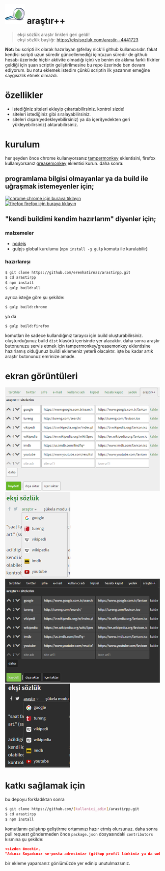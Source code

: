 # ![arastirpp](icon.png) araştır++
> ekşi sözlük araştır linkleri geri geldi! <br/>
> ekşi sözlük başlığı: https://eksisozluk.com/arastir--4441723

**Not:** bu scripti ilk olarak hazırlayan @fellay nick'li github kullanıcısıdır. fakat kendisi scripti uzun süredir güncellemediği için(uzun süredir de github hesabı üzerinde hiçbir aktivite olmadığı için) ve benim de aklıma farklı fikirler geldiği için şuan scriptin geliştirilmesine bu repo üzerinde ben devam ediyorum. bu notu eklemek istedim çünkü scriptin ilk yazarının emeğine saygısızlık etmek olmazdı.

# özellikler
* istediğiniz siteleri ekleyip çıkartabilirsiniz. kontrol sizde!
* siteleri istediğiniz gibi sıralayabilirsiniz.
* siteleri dışarı(yedekleyebilirsiniz) ya da içeri(yedekten geri yükleyebilirsiniz) aktarabilirsiniz.

# kurulum
her şeyden önce chrome kullanıyorsanız [tampermonkey](https://chrome.google.com/webstore/detail/tampermonkey/dhdgffkkebhmkfjojejmpbldmpobfkfo) eklentisini, firefox kullanıyorsanız [greasemonkey](https://addons.mozilla.org/en-US/firefox/addon/greasemonkey/) eklentisi kurun. daha sonra:

## programlama bilgisi olmayanlar ya da build ile uğraşmak istemeyenler için;
<!-- TODO: linkler master ile birleştirilince eklenecek -->
[![chrome](http://icons.iconarchive.com/icons/cornmanthe3rd/plex/16/Internet-chrome-icon.png) chrome için buraya tıklayın](https://github.com/erenhatirnaz/arastirpp/raw/master/dist/chrome/arastirpp.user.js) <br/>
[![firefox](http://icons.iconarchive.com/icons/cornmanthe3rd/plex/16/Internet-firefox-icon.png) firefox için buraya tıklayın](https://github.com/erenhatirnaz/arastirpp/raw/master/dist/firefox/arastirpp.user.js)

## "kendi buildimi kendim hazırlarım" diyenler için;

### malzemeler
* [nodejs](https://nodejs.org/en/)
* gulpjs global kurulumu (`npm install -g gulp` komutu ile kurulabilir)

### hazırlanışı
```bash
$ git clone https://github.com/erenhatirnaz/arastirpp.git
$ cd arastirpp
$ npm install
$ gulp build:all
```
ayrıca isteğe göre şu şekilde:
```bash
$ gulp build:chrome
```
ya da
```bash
$ gulp build:firefox
```
komutları ile sadece kullandığınız tarayıcı için build oluşturabilirsiniz. oluşturduğunuz build `dist` klasörü içerisinde yer alacaktır. daha sonra araştır butonunuzu servis etmek için tampermonkey/greasemonkey eklentisine hazırlamış olduğunuz buildi eklemeniz yeterli olacaktır. işte bu kadar artık araştır butonunuz emrinize amade.

# ekran görüntüleri
![araştır menüsü ayarları gündüz](screenshots/lightsettings.png)
![araştır menüsü gündüz](screenshots/lightarastirpp.png)
![araştır menüsü ayarları gece](screenshots/darksettings.png)
![araştır menüsü gece](screenshots/darkarastirpp.png)

# katkı sağlamak için
bu depoyu forkladıktan sonra
```bash
$ git clone https://github.com/[kullanici_adin]/arastirpp.git
$ cd arastirpp
$ npm install
```
komutlarını çalıştırıp geliştirme ortamınızı hazır etmiş olursunuz. daha sonra pull request göndermeden önce `package.json` dosyasındaki `contributors` kısmına şu şekilde:
```json
<sizden önceki>,
"Adınız Soyadınız <e-posta adresiniz> (githup profil linkiniz ya da web siteniz)"
```
bir ekleme yaparsanız gönlümüzde yer edinip unutulmazsınız.
